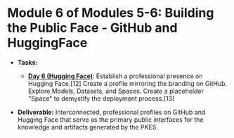 # **Module 6 of Modules 5-6: Building the Public Face** \- **GitHub and HuggingFace**

* **Tasks:**  

  * [**Day 6 (Hugging Face)**](./nested/006.md): Establish a professional presence on Hugging Face.\[12\] Create a profile mirroring the branding on GitHub. Explore Models, Datasets, and Spaces. Create a placeholder "Space" to demystify the deployment process.\[13\]  

* **Deliverable:** Interconnected, professional profiles on GitHub and Hugging Face that serve as the primary public interfaces for the knowledge and artifacts generated by the PKES.
